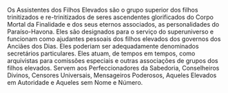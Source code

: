 ﻿Os Assistentes dos Filhos Elevados são o grupo superior dos filhos trinitizados e re-trinitizados de seres ascendentes glorificados do Corpo Mortal da Finalidade e dos seus eternos associados, as personalidades do Paraíso-Havona. Eles são designados para o serviço do superuniverso e funcionam como ajudantes pessoais dos filhos elevados dos governos dos Anciães dos Dias. Eles poderiam ser adequadamente denominados secretários particulares. Eles atuam, de tempos em tempos, como arquivistas para comissões especiais e outras associações de grupos dos filhos elevados. Servem aos Perfeccionadores da Sabedoria, Conselheiros Divinos, Censores Universais, Mensageiros Poderosos, Aqueles Elevados em Autoridade e Aqueles sem Nome e Número.